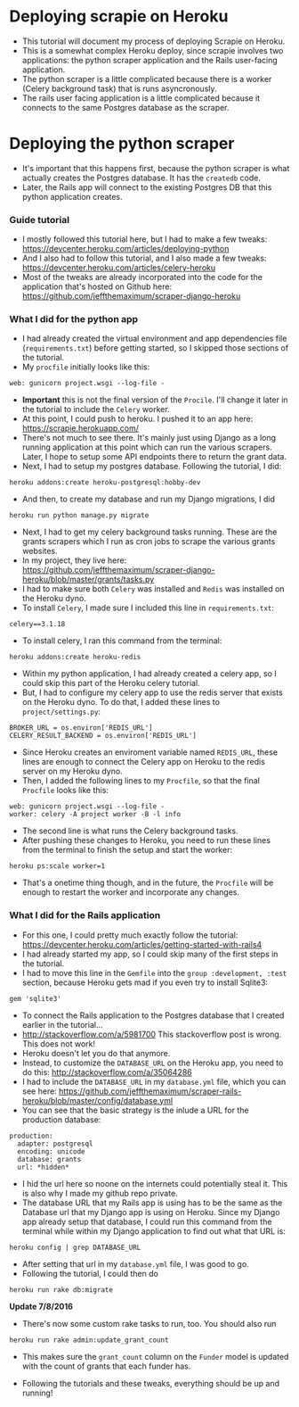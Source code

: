 # Deploying scrapie on Heroku

- This tutorial will document my process of deploying Scrapie on Heroku.
- This is a somewhat complex Heroku deploy, since scrapie involves two applications: the python scraper application and the Rails user-facing application.
- The python scraper is a little complicated because there is a worker (Celery background task) that is runs asyncronously.
- The rails user facing application is a little complicated because it connects to the same Postgres database as the scraper.

# Deploying the python scraper

- It's important that this happens first, because the python scraper is what actually creates the Postgres database. It has the `createdb` code.
- Later, the Rails app will connect to the existing Postgres DB that this python application creates.

### Guide tutorial
- I mostly followed this tutorial here, but I had to make a few tweaks: https://devcenter.heroku.com/articles/deploying-python
- And I also had to follow this tutorial, and I also made a few tweaks: https://devcenter.heroku.com/articles/celery-heroku
- Most of the tweaks are already incorporated into the code for the application that's hosted on Github here: https://github.com/jeffthemaximum/scraper-django-heroku

### What I did for the python app
- I had already created the virtual environment and app dependencies file (`requirements.txt`) before getting started, so I skipped those sections of the tutorial.
- My `procfile` initially looks like this:
```
web: gunicorn project.wsgi --log-file -
```
- **Important** this is not the final version of the `Procile`. I'll change it later in the tutorial to include the `Celery` worker.
- At this point, I could push to heroku. I pushed it to an app here: https://scrapie.herokuapp.com/
- There's not much to see there. It's mainly just using Django as a long running application at this point which can run the various scrapers. Later, I hope to setup some API endpoints there to return the grant data.
- Next, I had to setup my postgres database. Following the tutorial, I did:
```
heroku addons:create heroku-postgresql:hobby-dev
```
- And then, to create my database and run my Django migrations, I did
```
heroku run python manage.py migrate
```
- Next, I had to get my celery background tasks running. These are the grants scrapers which I run as cron jobs to scrape the various grants websites.
- In my project, they live here: https://github.com/jeffthemaximum/scraper-django-heroku/blob/master/grants/tasks.py
- I had to make sure both `Celery` was installed and `Redis` was installed on the Heroku dyno.
- To install `Celery`, I made sure I included this line in `requirements.txt`:
```
celery==3.1.18
```
- To install celery, I ran this command from the terminal:
```
heroku addons:create heroku-redis
```
- Within my python application, I had already created a celery app, so I could skip this part of the Heroku celery tutorial. 
- But, I had to configure my celery app to use the redis server that exists on the Heroku dyno. To do that, I added these lines to `project/settings.py`:
```
BROKER_URL = os.environ['REDIS_URL']
CELERY_RESULT_BACKEND = os.environ['REDIS_URL']
```
- Since Heroku creates an enviroment variable named `REDIS_URL`, these lines are enough to connect the Celery app on Heroku to the redis server on my Heroku dyno.
- Then, I added the following lines to my `Procfile`, so that the final `Procfile` looks like this:
```
web: gunicorn project.wsgi --log-file -
worker: celery -A project worker -B -l info
```
- The second line is what runs the Celery background tasks.
- After pushing these changes to Heroku, you need to run these lines from the terminal to finish the setup and start the worker:
```
heroku ps:scale worker=1
```
- That's a onetime thing though, and in the future, the `Procfile` will be enough to restart the worker and incorporate any changes.

### What I did for the Rails application
- For this one, I could pretty much exactly follow the tutorial: https://devcenter.heroku.com/articles/getting-started-with-rails4
- I had already started my app, so I could skip many of the first steps in the tutorial.
- I had to move this line in the `Gemfile` into the `group :development, :test` section, because Heroku gets mad if you even try to install Sqlite3:
```
gem 'sqlite3'
```
- To connect the Rails application to the Postgres database that I created earlier in the tutorial...
- http://stackoverflow.com/a/5981700 This stackoverflow post is wrong. This does not work!
- Heroku doesn't let you do that anymore.
- Instead, to customize the `DATABASE_URL` on the Heroku app, you need to do this: http://stackoverflow.com/a/35064286
- I had to include the `DATABASE_URL` in my `database.yml` file, which you can see here: https://github.com/jeffthemaximum/scraper-rails-heroku/blob/master/config/database.yml
- You can see that the basic strategy is the inlude a URL for the production database:
```
production:
  adapter: postgresql
  encoding: unicode
  database: grants
  url: *hidden*
```
- I hid the url here so noone on the internets could potentially steal it. This is also why I made my github repo private.
- The database URL that my Rails app is using has to be the same as the Database url that my Django app is using on Heroku. Since my Django app already setup that database, I could run this command from the terminal while within my Django application to find out what that URL is:
```
heroku config | grep DATABASE_URL
```
- After setting that url in my `database.yml` file, I was good to go.
- Following the tutorial, I could then do
```
heroku run rake db:migrate
```

**Update 7/8/2016**

- There's now some custom rake tasks to run, too. You should also run

```
heroku run rake admin:update_grant_count
```

- This makes sure the `grant_count` column on the `Funder` model is updated with the count of grants that each funder has.

- Following the tutorials and these tweaks, everything should be up and running!